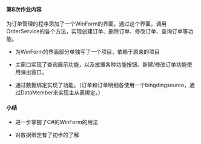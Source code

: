 #### 第8次作业内容

为订单管理的程序添加了一个WinForm的界面。通过这个界面，调用OrderService的各个方法，实现创建订单、删除订单、修改订单、查询订单等功能。

+ 为WinForm的界面部分单独写了一个项目，依赖于原来的项目

+ 主窗口实现了查询展示功能，以及放置各种功能按钮。新建/修改订单功能使用弹出窗口。

+ 通过数据绑定实现了功能。（订单和订单明细各使用一个bingdingsource，通过DataMember来实现主从表绑定。）

#### 小结

+ 进一步掌握了C#的WinForm的用法

+ 对数据绑定有了初步的了解
